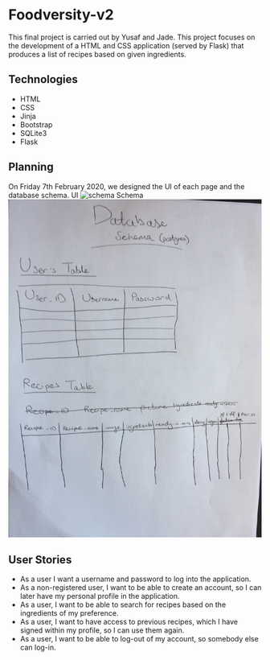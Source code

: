 # Foodversity-v2
This final project is carried out by Yusaf and Jade. This project focuses on the development of a HTML and CSS application (served by Flask) that produces a list of recipes based on given ingredients. 

## Technologies
- HTML 
- CSS
- Jinja 
- Bootstrap
- SQLite3
- Flask

## Planning
On Friday 7th February 2020, we designed the UI of each page and the database schema.
UI
![schema](images/foodversity-diagram.png)
Schema 
![schema](images/foodversity-schema.png)

## User Stories
- As a user I want a username and password to log into the application. 
- As a non-registered user, I want to be able to create an account, so I can later have my personal profile in the application. 
- As a user, I want to be able to search for recipes based on the ingredients of my preference. 
- As a user, I want to have access to previous  recipes, which I have signed within my profile, so I can use them again. 
- As a user, I want to be able to log-out of my account, so somebody else can log-in. 